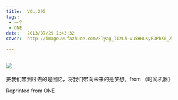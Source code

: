 ```yaml
---
title:	VOL.295
tags:
 - 一个
 - ONE
date:	2013/07/29 1:43:32
cover:	http://image.wufazhuce.com/Flyag_lIzLh-Vu5HHLKyP3PbX6_Z

---
```

![](http://image.wufazhuce.com/Flyag_lIzLh-Vu5HHLKyP3PbX6_Z)
---

把我们带到过去的是回忆，将我们带向未来的是梦想。from 《时间机器》
 
Reprinted from ONE
